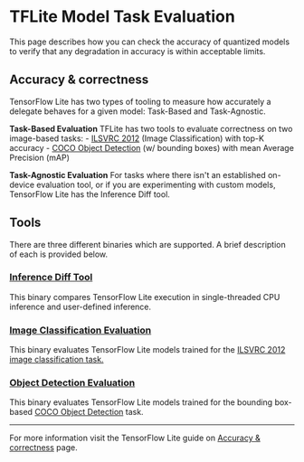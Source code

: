 # TFLite Model Task Evaluation

This page describes how you can check the accuracy of quantized models to verify
that any degradation in accuracy is within acceptable limits.

## Accuracy & correctness

TensorFlow Lite has two types of tooling to measure how accurately a delegate
behaves for a given model: Task-Based and Task-Agnostic.

**Task-Based Evaluation** TFLite has two tools to evaluate correctness on two
image-based tasks: - [ILSVRC 2012](http://image-net.org/challenges/LSVRC/2012/)
(Image Classification) with top-K accuracy -
[COCO Object Detection](https://cocodataset.org/#detection-2020) (w/ bounding
boxes) with mean Average Precision (mAP)

**Task-Agnostic Evaluation** For tasks where there isn't an established
on-device evaluation tool, or if you are experimenting with custom models,
TensorFlow Lite has the Inference Diff tool.

## Tools

There are three different binaries which are supported. A brief description of
each is provided below.

### [Inference Diff Tool](https://github.com/tensorflow/tensorflow/tree/master/tensorflow/lite/tools/evaluation/tasks/inference_diff#inference-diff-tool)

This binary compares TensorFlow Lite execution in single-threaded CPU inference
and user-defined inference.

### [Image Classification Evaluation](https://github.com/tensorflow/tensorflow/tree/master/tensorflow/lite/tools/evaluation/tasks/imagenet_image_classification#image-classification-evaluation-based-on-ilsvrc-2012-task)

This binary evaluates TensorFlow Lite models trained for the
[ILSVRC 2012 image classification task.](http://www.image-net.org/challenges/LSVRC/2012/)

### [Object Detection Evaluation](https://github.com/tensorflow/tensorflow/tree/master/tensorflow/lite/tools/evaluation/tasks/coco_object_detection#object-detection-evaluation-using-the-2014-coco-minival-dataset)

This binary evaluates TensorFlow Lite models trained for the bounding box-based
[COCO Object Detection](https://cocodataset.org/#detection-eval) task.

********************************************************************************

For more information visit the TensorFlow Lite guide on
[Accuracy & correctness](https://www.tensorflow.org/lite/performance/delegates#accuracy_correctness)
page.
